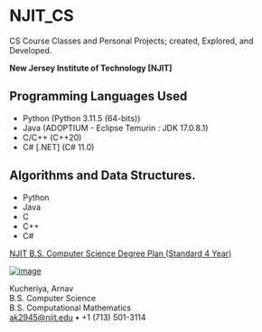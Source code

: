 # NJIT_CS
CS Course Classes and Personal Projects; created, Explored, and Developed.

**New Jersey Institute of Technology \[NJIT]**

## Programming Languages Used
- Python (Python 3.11.5 (64-bits))
- Java (ADOPTIUM - Eclipse Temurin : JDK 17.0.8.1)
- C/C++ (C++20)
- C# \[.NET] (C# 11.0)

## Algorithms and Data Structures.
- Python
- Java
- C
- C++
- C#

[NJIT B.S. Computer Science Degree Plan (Standard 4 Year)](https://catalog.njit.edu/undergraduate/computing-sciences/computer-science/bs/)  


[![image](https://github.com/ArnavKucheriya/NJIT_CS/assets/114359370/17d03275-9138-400f-9b41-252d4f846ebb)](https://www.njit.edu/)

Kucheriya, Arnav  
B.S. Computer Science  
B.S. Computational Mathematics  
ak2945@njit.edu • +1 (713) 501-3114


